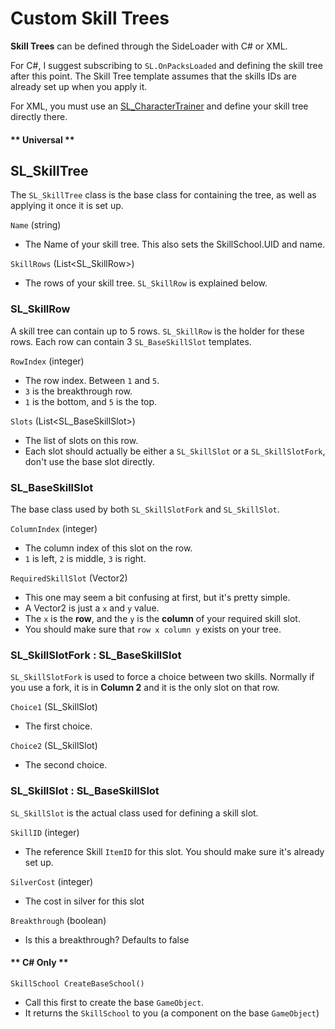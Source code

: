 # Custom Skill Trees

<b>Skill Trees</b> can be defined through the SideLoader with C# or XML. 

For C#, I suggest subscribing to `SL.OnPacksLoaded` and defining the skill tree after this point. The Skill Tree template assumes that the skills IDs are already set up when you apply it.

For XML, you must use an [SL_CharacterTrainer](API/SL_Character) and define your skill tree directly there.

<!-- tabs:start -->
#### ** Universal **

## SL_SkillTree
The `SL_SkillTree` class is the base class for containing the tree, as well as applying it once it is set up.

`Name` (string)
* The Name of your skill tree. This also sets the SkillSchool.UID and name.

`SkillRows` (List<SL_SkillRow>)
* The rows of your skill tree. `SL_SkillRow` is explained below.

### SL_SkillRow
A skill tree can contain up to 5 rows. `SL_SkillRow` is the holder for these rows. Each row can contain 3 `SL_BaseSkillSlot` templates.

`RowIndex` (integer)
* The row index. Between `1` and `5`.
* `3` is the breakthrough row.
* `1` is the bottom, and `5` is the top.

`Slots` (List<SL_BaseSkillSlot>)
* The list of slots on this row.
* Each slot should actually be either a `SL_SkillSlot` or a `SL_SkillSlotFork`, don't use the base slot directly.

### SL_BaseSkillSlot
The base class used by both `SL_SkillSlotFork` and `SL_SkillSlot`.

`ColumnIndex` (integer)
* The column index of this slot on the row. 
* `1` is left, `2` is middle, `3` is right.

`RequiredSkillSlot` (Vector2)
* This one may seem a bit confusing at first, but it's pretty simple.
* A Vector2 is just a `x` and `y` value.
* The `x` is the <b>row</b>, and the `y` is the <b>column</b> of your required skill slot.
* You should make sure that `row x column y` exists on your tree.

### SL_SkillSlotFork : SL_BaseSkillSlot
`SL_SkillSlotFork` is used to force a choice between two skills. Normally if you use a fork, it is in <b>Column 2</b> and it is the only slot on that row.

`Choice1` (SL_SkillSlot)
* The first choice.

`Choice2` (SL_SkillSlot)
* The second choice.

### SL_SkillSlot : SL_BaseSkillSlot
`SL_SkillSlot` is the actual class used for defining a skill slot.

`SkillID` (integer)
* The reference Skill `ItemID` for this slot. You should make sure it's already set up.

`SilverCost` (integer)
* The cost in silver for this slot

`Breakthrough` (boolean)
* Is this a breakthrough? Defaults to false

#### ** C# Only **

`SkillSchool CreateBaseSchool()`
* Call this first to create the base `GameObject`. 
* It returns the `SkillSchool` to you (a component on the base `GameObject`)

<!-- tabs:end -->